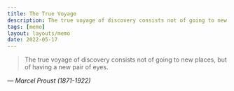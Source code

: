 ```yaml
---
title: The True Voyage
description: The true voyage of discovery consists not of going to new places, but of having a new pair of eyes.
tags: [memo]
layout: layouts/memo
date: 2022-05-17
---
```


> The true voyage of discovery consists not of going to new places, but of having a new pair of eyes.

― <cite>Marcel Proust (1871-1922)</cite>
